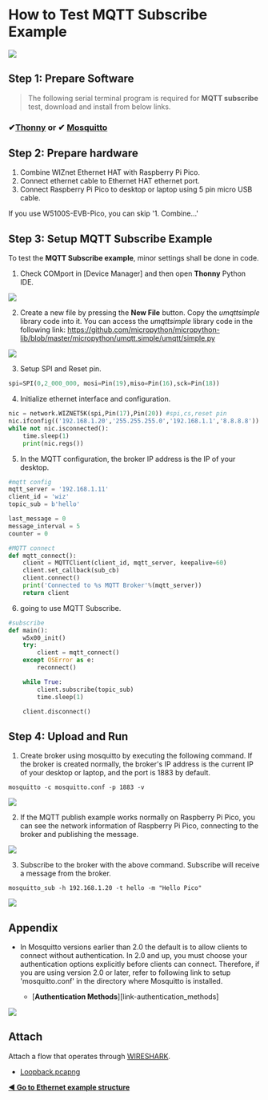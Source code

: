 # How to Test MQTT Subscribe Example

![][link-mqtt]

## Step 1: Prepare Software

> The following serial terminal program is required for **MQTT subscribe** test, download and install from below links.

### &#10004;[**Thonny**][link-thonny]  or  &#10004; [**Mosquitto**][link-mosquitto]



## Step 2: Prepare hardware

1. Combine WIZnet Ethernet HAT with Raspberry Pi Pico.
2. Connect ethernet cable to Ethernet HAT ethernet port.
3. Connect Raspberry Pi Pico to desktop or laptop using 5 pin micro USB cable.



If you use W5100S-EVB-Pico, you can skip '1. Combine...'



## Step 3: Setup MQTT Subscribe Example

To test the **MQTT Subscribe example**, minor settings shall be done in code.

1. Check COMport in [Device Manager] and then open **Thonny** Python IDE.

![][link-thonny_mqtt]

2. Create a new file by pressing the **New File** button. Copy the *umqttsimple* library code into it. You can access the *umqttsimple* library code in the following link: https://github.com/micropython/micropython-lib/blob/master/micropython/umqtt.simple/umqtt/simple.py

![][link-mqtt_lib]

3. Setup SPI and Reset pin.

```python
spi=SPI(0,2_000_000, mosi=Pin(19),miso=Pin(16),sck=Pin(18))
```

4. Initialize ethernet interface and configuration.

```python
nic = network.WIZNET5K(spi,Pin(17),Pin(20)) #spi,cs,reset pin
nic.ifconfig(('192.168.1.20','255.255.255.0','192.168.1.1','8.8.8.8'))
while not nic.isconnected():
    time.sleep(1)
    print(nic.regs())
```

5. In the MQTT configuration, the broker IP address is the IP of your desktop.

```python
#mqtt config
mqtt_server = '192.168.1.11'
client_id = 'wiz'
topic_sub = b'hello'

last_message = 0
message_interval = 5
counter = 0

#MQTT connect
def mqtt_connect():
    client = MQTTClient(client_id, mqtt_server, keepalive=60)
    client.set_callback(sub_cb)
    client.connect()
    print('Connected to %s MQTT Broker'%(mqtt_server))
    return client
```

6. going to use MQTT Subscribe.

```python
#subscribe
def main():
    w5x00_init()
    try: 
        client = mqtt_connect()
    except OSError as e:
        reconnect()

    while True:
        client.subscribe(topic_sub)
        time.sleep(1)

    client.disconnect()
```



## Step 4: Upload and Run

1. Create broker using mosquitto by executing the following command. If the broker is created normally, the broker's IP address is the current IP of your desktop or laptop, and the port is 1883 by default.

```
mosquitto -c mosquitto.conf -p 1883 -v
```

![][link-mqtt_1]

2. If the MQTT publish example works normally on Raspberry Pi Pico, you can see the network information of Raspberry Pi Pico, connecting to the broker and publishing the message.

![][link-mqtt_2]

3. Subscribe to the broker with the above command. Subscribe will receive a message from the broker.

```
mosquitto_sub -h 192.168.1.20 -t hello -m "Hello Pico"
```

![][link-mqtt_3]



## Appendix

- In Mosquitto versions earlier than 2.0 the default is to allow clients to connect without authentication. In 2.0 and up, you must choose your authentication options explicitly before clients can connect. Therefore, if you are using version 2.0 or later, refer to following link to setup 'mosquitto.conf' in the directory where Mosquitto is installed.

    - [**Authentication Methods**][link-authentication_methods]

![][link-mqtt_conf]



## Attach

Attach a flow that operates through [WIRESHARK][link-wireshark].

- [Loopback.pcapng](https://github.com/Wiznet/RP2040-HAT-MicroPython/blob/main/example/MQTT/Subscribe/MQTT_sub.pcapng)


 [**◀ Go to Ethernet example structure**](#ethernet_example_structure)



<!--
Link
-->

[link-thonny]: https://thonny.org/
[link-mosquitto]: https://mosquitto.org/download/
[link-wireshark]: https://www.wireshark.org/#download




[link-mqtt]:https://github.com/Wiznet/RP2040-HAT-MicroPython/blob/main/static/images/MQTT/MQTT.png
[link-thonny_mqtt]:https://github.com/Wiznet/RP2040-HAT-MicroPython/blob/main/static/images/MQTT/Thonny_conf_1.png
[link-mqtt_lib]:https://github.com/Wiznet/RP2040-HAT-MicroPython/blob/main/static/images/MQTT/MQTT_lib.png
[link-mqtt_1]:https://github.com/Wiznet/RP2040-HAT-MicroPython/blob/main/static/images/MQTT/MQTT_sub_1.png
[link-mqtt_2]:https://github.com/Wiznet/RP2040-HAT-MicroPython/blob/main/static/images/MQTT/MQTT_sub_2.png
[link-mqtt_3]:https://github.com/Wiznet/RP2040-HAT-MicroPython/blob/main/static/images/MQTT/MQTT_sub_3.png
[link-mqtt_conf]:https://github.com/Wiznet/RP2040-HAT-MicroPython/blob/main/static/images/MQTT/MQTT_conf.png
